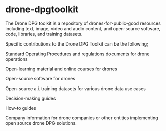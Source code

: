# drone-dpgtoolkit

The Drone DPG toolkit is a repository of drones-for-public-good resources including text, image, video and audio content, and open-source software, code, libraries, and training datasets. 

Specific contributions to the Drone DPG Toolkit can be the following;

Standard Operating Procedures and regulations documents for drone operations

Open-learning material and online courses for drones 

Open-source software for drones

Open-source a.i. training datasets for various drone data use cases

Decision-making guides 

How-to guides 

Company information for drone companies or other entities implementing open source drone DPG solutions.
